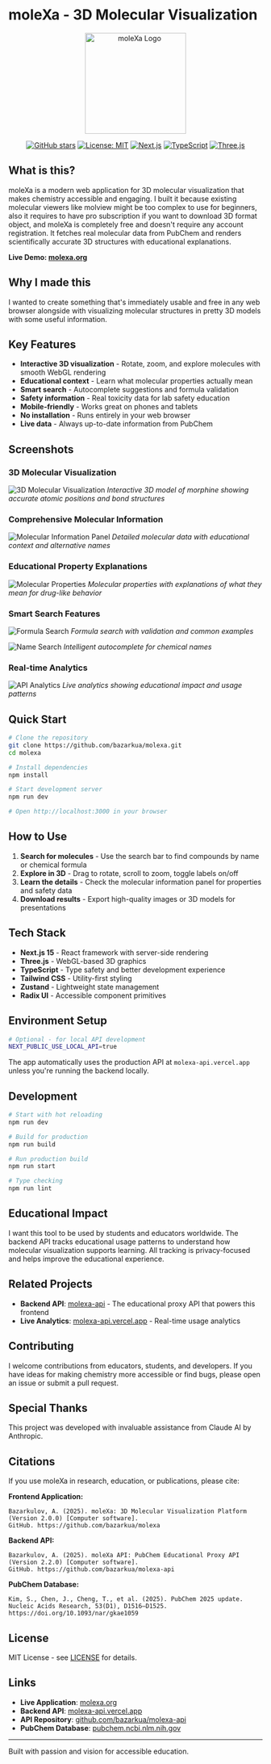 # moleXa - 3D Molecular Visualization

<div align="center">
  <img src="./public/mox_logo.png" alt="moleXa Logo" width="200"/>
  
  [![GitHub stars](https://img.shields.io/github/stars/bazarkua/molexa?style=social)](https://github.com/bazarkua/molexa/stargazers)
  [![License: MIT](https://img.shields.io/badge/License-MIT-yellow.svg)](https://opensource.org/licenses/MIT)
  [![Next.js](https://img.shields.io/badge/Next.js-15.3.4-black)](https://nextjs.org/)
  [![TypeScript](https://img.shields.io/badge/TypeScript-5+-blue)](https://www.typescriptlang.org/)
  [![Three.js](https://img.shields.io/badge/Three.js-latest-green)](https://threejs.org/)
</div>

## What is this?

moleXa is a modern web application for 3D molecular visualization that makes chemistry accessible and engaging. I built it because existing molecular viewers like molview might be too complex to use for beginners, also it requires to have pro subscription if you want to download 3D format object, and moleXa is completely free and doesn't require any account registration. It fetches real molecular data from PubChem and renders scientifically accurate 3D structures with educational explanations.

**Live Demo: [molexa.org](https://molexa.org)**

## Why I made this

I wanted to create something that's immediately usable and free in any web browser alongside with visualizing molecular structures in pretty 3D models with some useful information.

## Key Features

- **Interactive 3D visualization** - Rotate, zoom, and explore molecules with smooth WebGL rendering
- **Educational context** - Learn what molecular properties actually mean
- **Smart search** - Autocomplete suggestions and formula validation
- **Safety information** - Real toxicity data for lab safety education
- **Mobile-friendly** - Works great on phones and tablets
- **No installation** - Runs entirely in your web browser
- **Live data** - Always up-to-date information from PubChem

## Screenshots

### 3D Molecular Visualization
![3D Molecular Visualization](./docs/screenshots/main-interface.png)
*Interactive 3D model of morphine showing accurate atomic positions and bond structures*

### Comprehensive Molecular Information
![Molecular Information Panel](./docs/screenshots/educational-panel.png)
*Detailed molecular data with educational context and alternative names*

### Educational Property Explanations
![Molecular Properties](./docs/screenshots/educational-panel-properties.png)
*Molecular properties with explanations of what they mean for drug-like behavior*

### Smart Search Features
![Formula Search](./docs/screenshots/search-interface-formula.png)
*Formula search with validation and common examples*

![Name Search](./docs/screenshots/search-interface.png)
*Intelligent autocomplete for chemical names*

### Real-time Analytics
![API Analytics](./docs/screenshots/analytics-dashboard.png)
*Live analytics showing educational impact and usage patterns*

## Quick Start

```bash
# Clone the repository
git clone https://github.com/bazarkua/molexa.git
cd molexa

# Install dependencies
npm install

# Start development server
npm run dev

# Open http://localhost:3000 in your browser
```

## How to Use

1. **Search for molecules** - Use the search bar to find compounds by name or chemical formula
2. **Explore in 3D** - Drag to rotate, scroll to zoom, toggle labels on/off
3. **Learn the details** - Check the molecular information panel for properties and safety data
4. **Download results** - Export high-quality images or 3D models for presentations

## Tech Stack

- **Next.js 15** - React framework with server-side rendering
- **Three.js** - WebGL-based 3D graphics
- **TypeScript** - Type safety and better development experience
- **Tailwind CSS** - Utility-first styling
- **Zustand** - Lightweight state management
- **Radix UI** - Accessible component primitives

## Environment Setup

```bash
# Optional - for local API development
NEXT_PUBLIC_USE_LOCAL_API=true
```

The app automatically uses the production API at `molexa-api.vercel.app` unless you're running the backend locally.

## Development

```bash
# Start with hot reloading
npm run dev

# Build for production
npm run build

# Run production build
npm run start

# Type checking
npm run lint
```

## Educational Impact

I want this tool to be used by students and educators worldwide. The backend API tracks educational usage patterns to understand how molecular visualization supports learning. All tracking is privacy-focused and helps improve the educational experience.

## Related Projects

- **Backend API**: [molexa-api](https://github.com/bazarkua/molexa-api) - The educational proxy API that powers this frontend
- **Live Analytics**: [molexa-api.vercel.app](https://molexa-api.vercel.app) - Real-time usage analytics

## Contributing

I welcome contributions from educators, students, and developers. If you have ideas for making chemistry more accessible or find bugs, please open an issue or submit a pull request.

## Special Thanks
This project was developed with invaluable assistance from Claude AI by Anthropic.

## Citations

If you use moleXa in research, education, or publications, please cite:

**Frontend Application:**
```
Bazarkulov, A. (2025). moleXa: 3D Molecular Visualization Platform (Version 2.0.0) [Computer software]. 
GitHub. https://github.com/bazarkua/molexa
```

**Backend API:**
```
Bazarkulov, A. (2025). moleXa API: PubChem Educational Proxy API (Version 2.2.0) [Computer software]. 
GitHub. https://github.com/bazarkua/molexa-api
```

**PubChem Database:**
```
Kim, S., Chen, J., Cheng, T., et al. (2025). PubChem 2025 update. 
Nucleic Acids Research, 53(D1), D1516–D1525. https://doi.org/10.1093/nar/gkae1059
```

## License

MIT License - see [LICENSE](LICENSE) for details.

## Links

- **Live Application**: [molexa.org](https://molexa.org)
- **Backend API**: [molexa-api.vercel.app](https://molexa-api.vercel.app)
- **API Repository**: [github.com/bazarkua/molexa-api](https://github.com/bazarkua/molexa-api)
- **PubChem Database**: [pubchem.ncbi.nlm.nih.gov](https://pubchem.ncbi.nlm.nih.gov)

---

Built with passion and vision for accessible education.